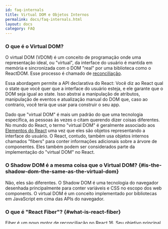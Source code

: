 ```yaml
---
id: faq-internals
title: Virtual DOM e Objetos Internos
permalink: docs/faq-internals.html
layout: docs
category: FAQ
---
```


### O que é o Virtual DOM?

O virtual DOM (VDOM) é um conceito de programação onde uma representação ideal, ou "virtual", da interface do usuário é mantida em memória e sincronizada com o DOM "real" por uma biblioteca como o ReactDOM. Esse processo é chamado de [reconciliação](/docs/reconciliation.html).

Essa abordagem permite a API declarativa do React: Você diz ao React qual o state que você quer que a interface do usuário esteja, e ele garante que o DOM seja igual ao state. Isso abstrai a manipulação de atributos, manipulação de eventos e atualização manual do DOM que, caso ao contrario, você teria que usar para construir o seu app.

Dado que "virtual DOM" é mais um padrão do que uma tecnologia específica, as pessoas às vezes o citam querendo dizer coisas diferentes. No mundo do React, o termo "virtual DOM" é geralmente associado aos [Elementos do React](/docs/rendering-elements.html) uma vez que eles são objetos representando a interface do usuário. O React, contudo, também usa objetos internos chamados "fibers" para conter informações adicionais sobre a árvore de componentes. Eles também podem ser considerados parte da implementação do "virtual DOM" no React.

### O Shadow DOM é a mesma coisa que o Virtual DOM? {#is-the-shadow-dom-the-same-as-the-virtual-dom}

Não, eles são diferentes. O Shadow DOM é uma tecnologia do navegador desenhada principalmente para conter variáveis e CSS no escopo dos web components. O virtual DOM é um conceito implementado por bibliotecas em JavaScript em cima das APIs do navegador.

### O que é "React Fiber"? {#what-is-react-fiber}

Fiber é um novo motor de reconciliação no React 16. Seu objetivo principal é habilitar renderização incremental no virtual DOM. [Leia mais](https://github.com/acdlite/react-fiber-architecture).
